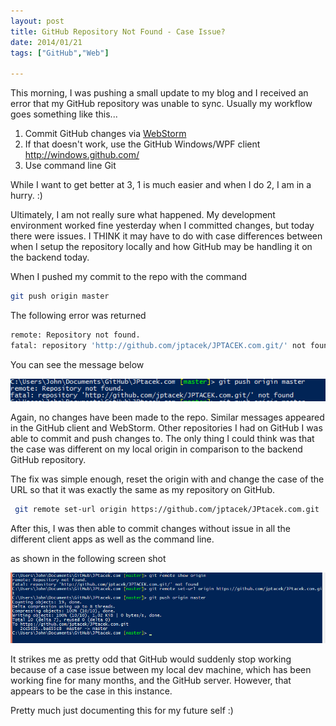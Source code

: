 ```yaml
---
layout: post
title: GitHub Repository Not Found - Case Issue?
date: 2014/01/21
tags: ["GitHub","Web"]

---
```


This morning, I was pushing a small update to my blog and I received an error that my GitHub repository was unable to
sync. Usually my workflow goes something like this...

1. Commit GitHub changes via [WebStorm](http://www.jetbrains.com/webstorm/)
2. If that doesn't work, use the GitHub Windows/WPF client http://windows.github.com/
3. Use command line Git

While I want to get better at 3, 1 is much easier and when I do 2, I am in a hurry. :)

Ultimately, I am not really sure what happened. My development environment worked fine yesterday when I committed
changes, but today there were issues. I THINK it may have to do with case differences between when I setup
the repository locally and how GitHub may be handling it on the backend today.

When I pushed my commit to the repo with the command

```bash
git push origin master
```

The following error was returned
```bash
remote: Repository not found.
fatal: repository 'http://github.com/jptacek/JPTACEK.com.git/' not found
```

You can see the message below

![GitHub Error](repoNotFound.png)

Again, no changes have been made to the repo. Similar messages appeared in the GitHub client and WebStorm. Other
repositories I had on GitHub I was able to commit and push changes to. The only thing I could think was that
the case was different on my local origin in comparison to the backend GitHub repository.

The fix was simple enough, reset the origin with and change the case of the URL so that it was exactly the
same as my repository on GitHub.

```bash
 git remote set-url origin https://github.com/jptacek/JPtacek.com.git
```

After this, I was then able to commit changes without issue in all the different client apps as well as the command
line.

as shown in the following screen shot

 ![Repo found](repoFound.png)

It strikes me as pretty odd that GitHub would suddenly stop working because of a case issue between my local dev
machine, which has been working fine for many months, and the GitHub server. However, that appears to be the case in this instance.

Pretty much just documenting this for my future self :)




